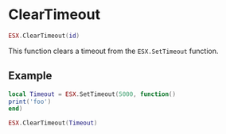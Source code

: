 # ClearTimeout

```lua
ESX.ClearTimeout(id)
```

This function clears a timeout from the `ESX.SetTimeout` function.

## Example

```lua
local Timeout = ESX.SetTimeout(5000, function()
print('foo')
end)

ESX.ClearTimeout(Timeout)
```
